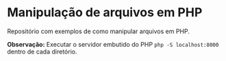 # Manipulação de arquivos em PHP

Repositório com exemplos de como manipular arquivos em PHP.

__Observação:__ Executar o servidor embutido do PHP `php -S localhost:8000` dentro de cada diretório.
